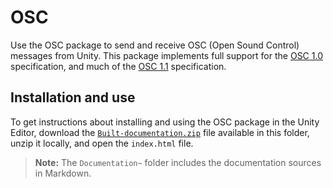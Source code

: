# OSC

Use the OSC package to send and receive OSC (Open Sound Control) messages from Unity. This package implements full support for the [OSC 1.0](https://opensoundcontrol.stanford.edu/spec-1_0.html) specification, and much of the [OSC 1.1](https://opensoundcontrol.stanford.edu/files/2009-NIME-OSC-1.1.pdf) specification.

## Installation and use

To get instructions about installing and using the OSC package in the Unity Editor, download the [`Built-documentation.zip`](Built-documentation.zip) file available in this folder, unzip it locally, and open the `index.html` file.

>**Note:** The `Documentation~` folder includes the documentation sources in Markdown.
